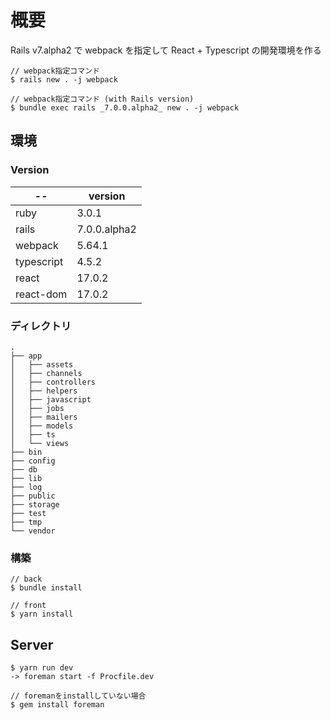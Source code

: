 # 概要

Rails v7.alpha2 で webpack を指定して React + Typescript の開発環境を作る

```
// webpack指定コマンド
$ rails new . -j webpack

// webpack指定コマンド (with Rails version)
$ bundle exec rails _7.0.0.alpha2_ new . -j webpack
```

## 環境

### Version

| --         | version      |
| ---------- | ------------ |
| ruby       | 3.0.1        |
| rails      | 7.0.0.alpha2 |
| webpack    | 5.64.1       |
| typescript | 4.5.2        |
| react      | 17.0.2       |
| react-dom  | 17.0.2       |

### ディレクトリ

```
.
├── app
│   ├── assets
│   ├── channels
│   ├── controllers
│   ├── helpers
│   ├── javascript
│   ├── jobs
│   ├── mailers
│   ├── models
│   ├── ts
│   └── views
├── bin
├── config
├── db
├── lib
├── log
├── public
├── storage
├── test
├── tmp
└── vendor
```

### 構築

```
// back
$ bundle install

// front
$ yarn install
```

## Server

```
$ yarn run dev
-> foreman start -f Procfile.dev

// foremanをinstallしていない場合
$ gem install foreman
```

